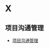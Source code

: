 # X
## 项目沟通管理
- [项目沟通管理](https://wiki.mbalib.com/wiki/%E9%A1%B9%E7%9B%AE%E6%B2%9F%E9%80%9A%E7%AE%A1%E7%90%86)